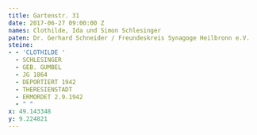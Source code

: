 ```yaml
---
title: Gartenstr. 31
date: 2017-06-27 09:00:00 Z
names: Clothilde, Ida und Simon Schlesinger
paten: Dr. Gerhard Schneider / Freundeskreis Synagoge Heilbronn e.V.
steine:
- - 'CLOTHILDE '
  - SCHLESINGER
  - GEB. GUMBEL
  - JG 1864
  - DEPORTIERT 1942
  - THERESIENSTADT
  - ERMORDET 2.9.1942
  - " "
x: 49.143348
y: 9.224821
---
```


